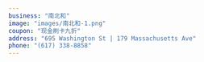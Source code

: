 ```yaml
---
business: "南北和"
image: "images/南北和-1.png"
coupon: "现金刷卡九折"
address: "695 Washington St | 179 Massachusetts Ave"
phone: "(617) 338-8858"
---
```

